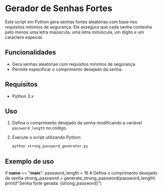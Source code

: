 # Gerador de Senhas Fortes

Este script em Python gera senhas fortes aleatórias com base nos requisitos mínimos de segurança. Ele assegura que cada senha contenha pelo menos uma letra maiúscula, uma letra minúscula, um dígito e um caractere especial.

## Funcionalidades

- Gera senhas aleatórias com requisitos mínimos de segurança.
- Permite especificar o comprimento desejado da senha.

## Requisitos

- Python 3.x

## Uso

1. Defina o comprimento desejado da senha modificando a variável `password_length` no código.
2. Execute o script utilizando Python:

   ```bash
   python strong_password_generator.py

## Exemplo de uso
if __name__ == "__main__":
    password_length = 16  # Defina o comprimento desejado da senha
    strong_password = generate_strong_password(password_length)
    print(f"Senha forte gerada: {strong_password}")
